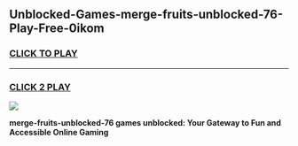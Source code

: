 
## Unblocked-Games-merge-fruits-unblocked-76-Play-Free-0ikom
<h3>
<a href="https://premium76.site?title=merge-fruits-unblocked-76&ref=10A">CLICK TO PLAY</a></h3>
<hr>

<h3>
<a href="https://premium76.site?title=merge-fruits-unblocked-76&ref=10A">CLICK 2 PLAY</a>
  
</h3>

<a href="https://premium76.site?title=merge-fruits-unblocked-76&ref=10A"><img src="https://clearcache.store/games.png"></a>


**merge-fruits-unblocked-76 games unblocked: Your Gateway to Fun and Accessible Online Gaming**
